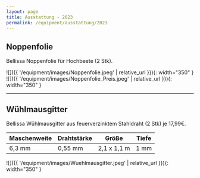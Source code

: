 ```yaml
---
layout: page
title: Ausstattung - 2023
permalink: /equipment/ausstattung/2023
---
```


## Noppenfolie 

Bellissa Noppenfolie für Hochbeete (2 Stk). 

![]({{ '/equipment/images/Noppenfolie.jpeg' | relative_url }}){: width="350" }
![]({{ '/equipment/images/Noppenfolie_Preis.jpeg' | relative_url }}){: width="350" }

<hr>

## Wühlmausgitter
Bellissa Wühlmausgitter aus feuerverzinktem Stahldraht (2 Stk) je 17,99€. 

| Maschenweite     | Drahtstärke | Größe       | Tiefe |
| ---------------- | ----------- | ----------- | ----- |
| 6,3 mm           | 0,55 mm     | 2,1 x 1,1 m | 1 mm  |


![]({{ '/equipment/images/Wuehlmausgitter.jpeg' | relative_url }}){: width="350" }
